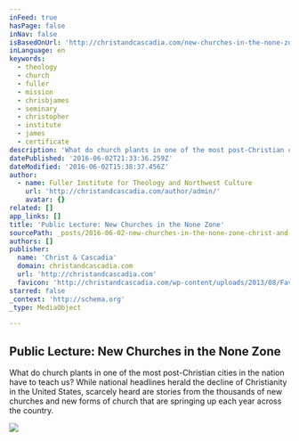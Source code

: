 ```yaml
---
inFeed: true
hasPage: false
inNav: false
isBasedOnUrl: 'http://christandcascadia.com/new-churches-in-the-none-zone/'
inLanguage: en
keywords:
  - theology
  - church
  - fuller
  - mission
  - chrisbjames
  - seminary
  - christopher
  - institute
  - james
  - certificate
description: 'What do church plants in one of the most post-Christian cities in the nation have to teach us? While national headlines herald the decline of Christianity in the United States, scarcely heard are stories from the thousands of new churches and new forms of church that are springing up each year across the country.'
datePublished: '2016-06-02T21:33:36.259Z'
dateModified: '2016-06-02T15:38:37.456Z'
author:
  - name: Fuller Institute for Theology and Northwest Culture
    url: 'http://christandcascadia.com/author/admin/'
    avatar: {}
related: []
app_links: []
title: 'Public Lecture: New Churches in the None Zone'
sourcePath: _posts/2016-06-02-new-churches-in-the-none-zone-christ-and-cascadia.md
authors: []
publisher:
  name: 'Christ & Cascadia'
  domain: christandcascadia.com
  url: 'http://christandcascadia.com'
  favicon: 'http://christandcascadia.com/wp-content/uploads/2013/08/Favicon-Blue-tree-Cascadia_2-logos-21.jpg'
starred: false
_context: 'http://schema.org'
_type: MediaObject

---
```

<article style=""><h1>Public Lecture: New Churches in the None Zone</h1><p>What do church plants in one of the most post-Christian cities in the nation have to teach us? While national headlines herald the decline of Christianity in the United States, scarcely heard are stories from the thousands of new churches and new forms of church that are springing up each year across the country.</p><img src="https://s3-us-west-2.amazonaws.com/the-grid-img/p/e42a0ba99c6a8f228faa964e9435bdbff16e5fcb.jpg" /></article>